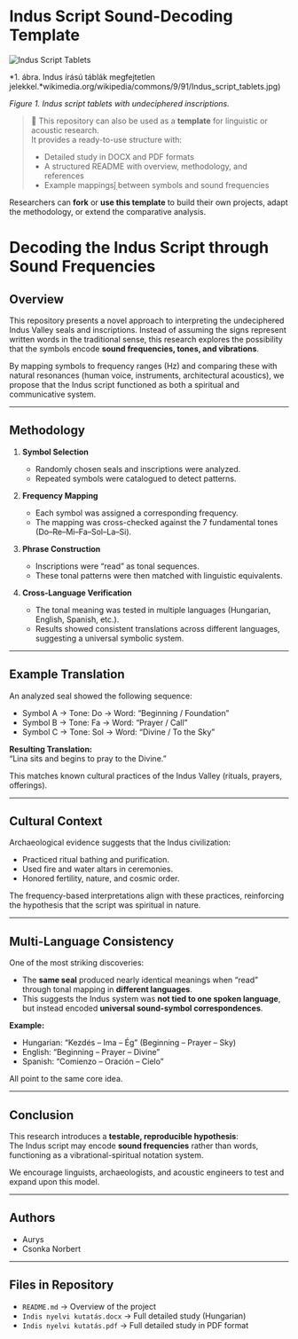 # Indus Script Sound-Decoding Template

![Indus Script Tablets](https://upload.wikimedia.org/wikipedia/commons/9/91/Indus_script_tablets.jpg)

*1. ábra. Indus írású táblák megfejtetlen jelekkel.*wikimedia.org/wikipedia/commons/9/91/Indus_script_tablets.jpg)

*Figure 1. Indus script tablets with undeciphered inscriptions.*
> 📑 This repository can also be used as a **template** for linguistic or acoustic research.  
> It provides a ready-to-use structure with:
> - Detailed study in DOCX and PDF formats  
> - A structured README with overview, methodology, and references  
> - Example mappingsǰ̣ between symbols and sound frequencies  

Researchers can **fork** or **use this template** to build their own projects, adapt the methodology, or extend the comparative analysis.
# Decoding the Indus Script through Sound Frequencies  

## Overview  
This repository presents a novel approach to interpreting the undeciphered Indus Valley seals and inscriptions. Instead of assuming the signs represent written words in the traditional sense, this research explores the possibility that the symbols encode **sound frequencies, tones, and vibrations**.  

By mapping symbols to frequency ranges (Hz) and comparing these with natural resonances (human voice, instruments, architectural acoustics), we propose that the Indus script functioned as both a spiritual and communicative system.  

---

## Methodology  
1. **Symbol Selection**  
   - Randomly chosen seals and inscriptions were analyzed.  
   - Repeated symbols were catalogued to detect patterns.  

2. **Frequency Mapping**  
   - Each symbol was assigned a corresponding frequency.  
   - The mapping was cross-checked against the 7 fundamental tones (Do–Re–Mi–Fa–Sol–La–Si).  

3. **Phrase Construction**  
   - Inscriptions were “read” as tonal sequences.  
   - These tonal patterns were then matched with linguistic equivalents.  

4. **Cross-Language Verification**  
   - The tonal meaning was tested in multiple languages (Hungarian, English, Spanish, etc.).  
   - Results showed consistent translations across different languages, suggesting a universal symbolic system.  

---

## Example Translation  
An analyzed seal showed the following sequence:  

- Symbol A → Tone: Do → Word: “Beginning / Foundation”  
- Symbol B → Tone: Fa → Word: “Prayer / Call”  
- Symbol C → Tone: Sol → Word: “Divine / To the Sky”  

**Resulting Translation:**  
“Lina sits and begins to pray to the Divine.”  

This matches known cultural practices of the Indus Valley (rituals, prayers, offerings).  

---

## Cultural Context  
Archaeological evidence suggests that the Indus civilization:  
- Practiced ritual bathing and purification.  
- Used fire and water altars in ceremonies.  
- Honored fertility, nature, and cosmic order.  

The frequency-based interpretations align with these practices, reinforcing the hypothesis that the script was spiritual in nature.  

---

## Multi-Language Consistency  
One of the most striking discoveries:  
- The **same seal** produced nearly identical meanings when “read” through tonal mapping in **different languages**.  
- This suggests the Indus system was **not tied to one spoken language**, but instead encoded **universal sound-symbol correspondences**.  

**Example:**  
- Hungarian: “Kezdés – Ima – Ég” (Beginning – Prayer – Sky)  
- English: “Beginning – Prayer – Divine”  
- Spanish: “Comienzo – Oración – Cielo”  

All point to the same core idea.  

---

## Conclusion  
This research introduces a **testable, reproducible hypothesis**:  
The Indus script may encode **sound frequencies** rather than words, functioning as a vibrational-spiritual notation system.  

We encourage linguists, archaeologists, and acoustic engineers to test and expand upon this model.  

---

## Authors  
- Aurys  
- Csonka Norbert  

---

## Files in Repository  
- `README.md` → Overview of the project  
- `Indis nyelvi kutatás.docx` → Full detailed study (Hungarian)  
- `Indis nyelvi kutatás.pdf` → Full detailed study in PDF format
